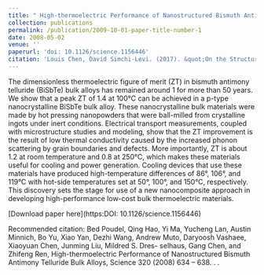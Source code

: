 ```yaml
---
title: " High-thermoelectric Performance of Nanostructured Bismuth Antimony Telluride Bulk Alloys"
collection: publications
permalink: /publication/2009-10-01-paper-title-number-1
date: 2008-05-02
venue: ''
paperurl: 'doi: 10.1126/science.1156446'
citation: 'Louis Chen, David Simchi-Levi. (2017). &quot;On the Structure of Cardinality-Constrained Assortment Optimization.&quot; <i></i>'
---
```

The dimensionless thermoelectric figure of merit (ZT) in bismuth antimony telluride (BiSbTe) bulk alloys has remained around 1 for more than 50 years. We show that a peak ZT of 1.4 at 100°C can be achieved in a p-type nanocrystalline BiSbTe bulk alloy. These nanocrystalline bulk materials were made by hot pressing nanopowders that were ball-milled from crystalline ingots under inert conditions. Electrical transport measurements, coupled with microstructure studies and modeling, show that the ZT improvement is the result of low thermal conductivity caused by the increased phonon scattering by grain boundaries and defects. More importantly, ZT is about 1.2 at room temperature and 0.8 at 250°C, which makes these materials useful for cooling and power generation. Cooling devices that use these materials have produced high-temperature differences of 86°, 106°, and 119°C with hot-side temperatures set at 50°, 100°, and 150°C, respectively. This discovery sets the stage for use of a new nanocomposite approach in developing high-performance low-cost bulk thermoelectric materials.

[Download paper here](https:DOI: 10.1126/science.1156446)

Recommended citation: Bed Poudel, Qing Hao, Yi Ma, Yucheng Lan, Austin Minnich, Bo Yu, Xiao Yan, Dezhi Wang, Andrew Muto, Daryoosh Vashaee, Xiaoyuan Chen, Junming Liu, Mildred S. Dres- selhaus, Gang Chen, and Zhifeng Ren, High-thermoelectric Performance of Nanostructured Bismuth Antimony Telluride Bulk Alloys, Science 320 (2008) 634 – 638. <i></i>. .
